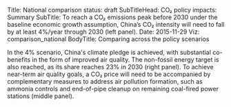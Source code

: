 ﻿Title: National comparison
status: draft
SubTitleHead: CO₂ policy impacts: Summary
SubTitle: To reach a CO₂ emissions peak before 2030 under the baseline economic growth assumption, China’s CO₂ intensity will need to fall by at least 4%/year through 2030 (left panel).
Date: 2015-11-29
Viz: comparison_national
BodyTitle: Comparing across the policy scenarios

In the 4% scenario, China's climate pledge is achieved, with substantial co-benefits in the form of improved air quality. The non-fossil energy target is also reached, as its share reaches 23% in 2030 (right panel). To achieve near-term air quality goals, a CO₂ price will need to be accompanied by complementary measures to address air pollution formation, such as ammonia controls and end-of-pipe cleanup on remaining coal-fired power stations (middle panel).
